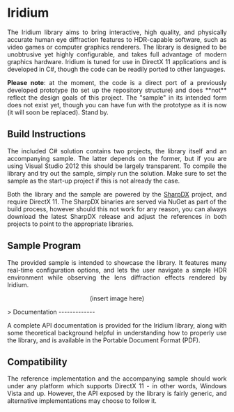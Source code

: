 Iridium
=======

<p align="justify">
The Iridium library aims to bring interactive, high quality, and physically accurate human eye diffraction features to HDR-capable software, such as video games or computer graphics renderers. The library is designed to be unobtrusive yet highly configurable, and takes full advantage of modern graphics hardware. Iridium is tuned for use in DirectX 11 applications and is developed in C#, though the code can be readily ported to other languages.
</p>

<p align="justify">
<b>Please note</b>: at the moment, the code is a direct port of a previously developed prototype (to set up the repository structure) and does **not** reflect the design goals of this project. The "sample" in its intended form does not exist yet, though you can have fun with the prototype as it is now (it will soon be replaced). Stand by.
</p>

Build Instructions
------------------

<p align="justify">
The included C# solution contains two projects, the library itself and an accompanying sample. The latter depends on the former, but if you are using Visual Studio 2012 this should be largely transparent. To compile the library and try out the sample, simply run the solution. Make sure to set the sample as the start-up project if this is not already the case.
</p>

<p align="justify">
Both the library and the sample are powered by the <a href="http://sharpdx.org/" title="SharpDX Home Page">SharpDX</a> project, and require DirectX 11. The SharpDX binaries are served via NuGet as part of the build process, however should this not work for any reason, you can always download the latest SharpDX release and adjust the references in both projects to point to the appropriate libraries.
</p>

Sample Program
--------------

<p align="justify">
The provided sample is intended to showcase the library. It features many real-time configuration options, and lets the user navigate a simple HDR environment while observing the lens diffraction effects rendered by Iridium.
</p>

<p align="center">
(insert image here)
</p>
>
Documentation
-------------

<p align="justify">
A complete API documentation is provided for the Iridium library, along with some theoretical background helpful in understanding how to properly use the library, and is available in the Portable Document Format (PDF).
</p>

Compatibility
-------------

<p align="justify">
The reference implementation and the accompanying sample should work under  any platform which supports DirectX 11 - in other words, Windows Vista and up. However, the API exposed by the library is fairly generic, and alternative implementations may choose to follow it.
</p>